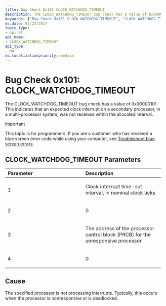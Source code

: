 ```yaml
---
title: Bug Check 0x101 CLOCK_WATCHDOG_TIMEOUT
description: The CLOCK_WATCHDOG_TIMEOUT bug check has a value of 0x00000101 that indicates that an expected clock interrupt on a secondary processor, was not received within the allocated interval.
keywords: ["Bug Check 0x101 CLOCK_WATCHDOG_TIMEOUT", "CLOCK_WATCHDOG_TIMEOUT"]
ms.date: 05/23/2017
topic_type:
- apiref
api_name:
- CLOCK_WATCHDOG_TIMEOUT
api_type:
- NA
ms.localizationpriority: medium
---
```


# Bug Check 0x101: CLOCK\_WATCHDOG\_TIMEOUT


The CLOCK\_WATCHDOG\_TIMEOUT bug check has a value of 0x00000101. This indicates that an expected clock interrupt on a secondary processor, in a multi-processor system, was not received within the allocated interval.

> [!IMPORTANT]
> This topic is for programmers. If you are a customer who has received a blue screen error code while using your computer, see [Troubleshoot blue screen errors](https://www.windows.com/stopcode).


## CLOCK\_WATCHDOG\_TIMEOUT Parameters


<table>
<colgroup>
<col width="50%" />
<col width="50%" />
</colgroup>
<thead>
<tr class="header">
<th align="left">Parameter</th>
<th align="left">Description</th>
</tr>
</thead>
<tbody>
<tr class="odd">
<td align="left"><p>1</p></td>
<td align="left"><p>Clock interrupt time-out interval, in nominal clock ticks</p></td>
</tr>
<tr class="even">
<td align="left"><p>2</p></td>
<td align="left"><p>0</p></td>
</tr>
<tr class="odd">
<td align="left"><p>3</p></td>
<td align="left"><p>The address of the processor control block (PRCB) for the unresponsive processor</p></td>
</tr>
<tr class="even">
<td align="left"><p>4</p></td>
<td align="left"><p>0</p></td>
</tr>
</tbody>
</table>

 

## Cause

The specified processor is not processing interrupts. Typically, this occurs when the processor is nonresponsive or is deadlocked.

 

 




